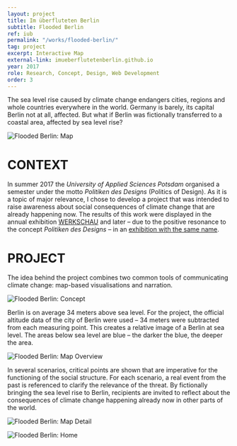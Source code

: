 ```yaml
---
layout: project
title: Im überfluteten Berlin
subtitle: Flooded Berlin
ref: iub
permalink: "/works/flooded-berlin/"
tag: project
excerpt: Interactive Map
external-link: imueberflutetenberlin.github.io
year: 2017
role: Research, Concept, Design, Web Development
order: 3
---
```


The sea level rise caused by climate change endangers cities, regions and whole countries everywhere in the world. Germany is barely, its capital Berlin not at all, affected. But what if Berlin was fictionally transferred to a coastal area, affected by sea level rise?

![Flooded Berlin: Map]({{site.baseurl}}/img/iub_map_01.png)

# CONTEXT
In summer 2017 the _University of Applied Sciences Potsdam_ organised a semester under the motto _Politiken des Designs_ (Politics of Design). As it is a topic of major relevance, I chose to develop a project that was intended to raise awareness about social consequences of climate change that are already happening now. The results of this work were displayed in the annual exhibition [WERKSCHAU](https://fhp-werkschau.de/) and later – due to the positive resonance to the concept _Politiken des Designs_ – in an  [exhibition with the same name](https://politikendesdesigns.de/).

# PROJECT
The idea behind the project combines two common tools of communicating climate change: map-based visualisations and narration.

![Flooded Berlin: Concept]({{site.baseurl}}/img/iub_flood.png)

Berlin is on average 34 meters above sea level. For the project, the official altitude data of the city of Berlin were used – 34 meters were subtracted from each measuring point. This creates a relative image of a Berlin at sea level. The areas below sea level are blue – the darker the blue, the deeper the area.

![Flooded Berlin: Map Overview]({{site.baseurl}}/img/iub_map_03.png)

In several scenarios, critical points are shown that are imperative for the functioning of the social structure. For each scenario, a real event from the past is referenced to clarify the relevance of the threat. By fictionally bringing the sea level rise to Berlin, recipients are invited to reflect about the consequences of climate change happening already now in other parts of the world.

![Flooded Berlin: Map Detail]({{site.baseurl}}/img/iub_map_02.png)

![Flooded Berlin: Home]({{site.baseurl}}/img/iub_home.png)
